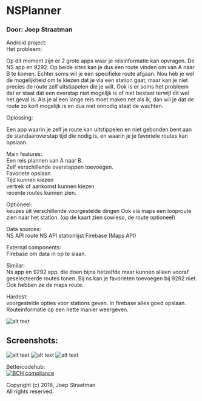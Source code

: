 # NSPlanner
### Door: Joep Straatman
Android project: <br/>
Het probleem:<br/>

Op dit moment zijn er 2 grote apps waar je reisinformatie kan opvragen. De NS app en 9292. Op beide sites kan je dus een route vinden om van A naar B te komen. Echter soms wil je een specifieke route afgaan. Nou heb je wel de mogelijkheid om te kiezen dat je via een station gaat, maar kan je niet precies de route zelf uitstippelen die je wilt. 
Ook is er soms het probleem dat er staat dat een overstap niet mogelijk is of niet bestaat terwijl dit wel het geval is. Als je al een lange reis moet maken net als ik, dan wil je dat de route zo kort mogelijk is en dus niet onnodig staat de wachten.

Oplossing:<br/>

Een app waarin je zelf je route kan uitstippelen en niet gebonden bent aan de standaaroverstap tijd die nodig is, en waarin je je favoriete routes kan opslaan.

Main features: <br/>
Een reis plannen van A naar B. <br/>
Zelf verschillende overstappen toevoegen. <br/>
Favoriete opslaan <br/>
Tijd kunnen kiezen<br/>
vertrek of aankomst kunnen kiezen<br/>
recente routes kunnen zien.<br/>

Optioneel:<br/>
keuzes uit verschillende voorgestelde dingen
Ook via maps een looproute zien naar het station. (op de kaart zien sowieso, de route optioneel)

Data sources:<br/>
NS API route
NS API stationlijst
Firebase
(Maps API)

External components:<br/>
Firebase om data in op te slaan.

Similar:<br/>
Ns app en 9292 app.
die doen bijna hetzelfde maar kunnen alleen vooraf geselecteerde routes tonen. Bij ns kan je favorieten toevoegen bij 9292 niet. Ook hebben ze de maps route.

Hardest:<br/>
voorgestelde opties voor stations geven.
In firebase alles goed opslaan.
Routeinformatie op een nette manier weergeven.

![alt text](https://github.com/JoepStraatman/NSPlanner/blob/master/doc/Schets2.png?raw=true)

## Screenshots:

![alt text](https://github.com/JoepStraatman/NSPlanner/blob/master/doc/Screenshot_20180201-163517.png?raw=true)
![alt text](https://github.com/JoepStraatman/NSPlanner/blob/master/doc/Screenshot_20180201-163457.png?raw=true)
![alt text](https://github.com/JoepStraatman/NSPlanner/blob/master/doc/Screenshot_20180201-163436.png?raw=true)


Bettercodehub: <br/>
[![BCH compliance](https://bettercodehub.com/edge/badge/JoepStraatman/NSPlanner?branch=master)](https://bettercodehub.com/)

Copyright (c) 2018, Joep Straatman<br/>
All rights reserved.
